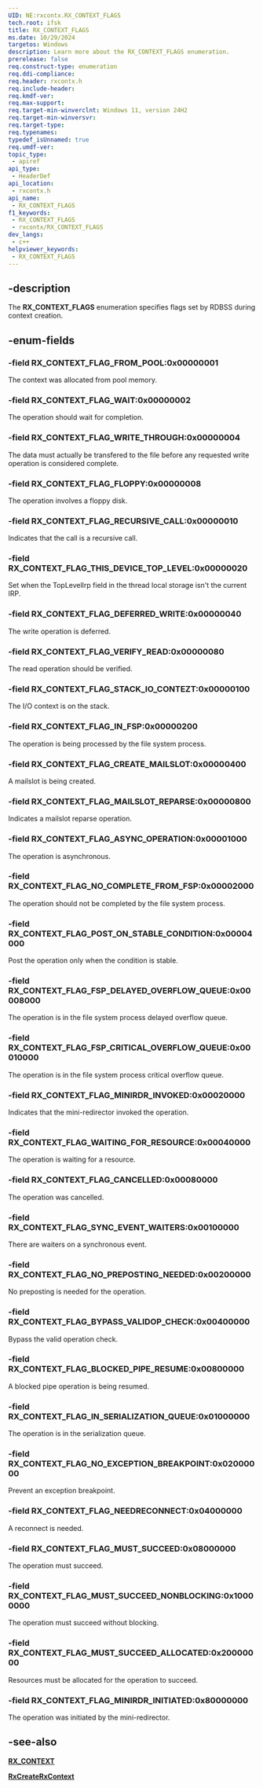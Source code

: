 ```yaml
---
UID: NE:rxcontx.RX_CONTEXT_FLAGS
tech.root: ifsk
title: RX_CONTEXT_FLAGS
ms.date: 10/29/2024
targetos: Windows
description: Learn more about the RX_CONTEXT_FLAGS enumeration.
prerelease: false
req.construct-type: enumeration
req.ddi-compliance: 
req.header: rxcontx.h
req.include-header: 
req.kmdf-ver: 
req.max-support: 
req.target-min-winverclnt: Windows 11, version 24H2
req.target-min-winversvr: 
req.target-type: 
req.typenames: 
typedef_isUnnamed: true
req.umdf-ver: 
topic_type:
 - apiref
api_type:
 - HeaderDef
api_location:
 - rxcontx.h
api_name:
 - RX_CONTEXT_FLAGS
f1_keywords:
 - RX_CONTEXT_FLAGS
 - rxcontx/RX_CONTEXT_FLAGS
dev_langs:
 - c++
helpviewer_keywords:
 - RX_CONTEXT_FLAGS
---
```


## -description

The **RX_CONTEXT_FLAGS** enumeration specifies flags set by RDBSS during context creation.

## -enum-fields

### -field RX_CONTEXT_FLAG_FROM_POOL:0x00000001

The context was allocated from pool memory.

### -field RX_CONTEXT_FLAG_WAIT:0x00000002

The operation should wait for completion.

### -field RX_CONTEXT_FLAG_WRITE_THROUGH:0x00000004

The data must actually be transfered to the file before any requested write operation is considered complete.

### -field RX_CONTEXT_FLAG_FLOPPY:0x00000008

The operation involves a floppy disk.

### -field RX_CONTEXT_FLAG_RECURSIVE_CALL:0x00000010

Indicates that the call is a recursive call.

### -field RX_CONTEXT_FLAG_THIS_DEVICE_TOP_LEVEL:0x00000020

Set when the TopLevelIrp field in the thread local storage isn't the current IRP.

### -field RX_CONTEXT_FLAG_DEFERRED_WRITE:0x00000040

The write operation is deferred.

### -field RX_CONTEXT_FLAG_VERIFY_READ:0x00000080

The read operation should be verified.

### -field RX_CONTEXT_FLAG_STACK_IO_CONTEZT:0x00000100

The I/O context is on the stack.

### -field RX_CONTEXT_FLAG_IN_FSP:0x00000200

The operation is being processed by the file system process.

### -field RX_CONTEXT_FLAG_CREATE_MAILSLOT:0x00000400

A mailslot is being created.

### -field RX_CONTEXT_FLAG_MAILSLOT_REPARSE:0x00000800

Indicates a mailslot reparse operation.

### -field RX_CONTEXT_FLAG_ASYNC_OPERATION:0x00001000

The operation is asynchronous.

### -field RX_CONTEXT_FLAG_NO_COMPLETE_FROM_FSP:0x00002000

The operation should not be completed by the file system process.

### -field RX_CONTEXT_FLAG_POST_ON_STABLE_CONDITION:0x00004000

Post the operation only when the condition is stable.

### -field RX_CONTEXT_FLAG_FSP_DELAYED_OVERFLOW_QUEUE:0x00008000

The operation is in the file system process delayed overflow queue.

### -field RX_CONTEXT_FLAG_FSP_CRITICAL_OVERFLOW_QUEUE:0x00010000

The operation is in the file system process critical overflow queue.

### -field RX_CONTEXT_FLAG_MINIRDR_INVOKED:0x00020000

Indicates that the mini-redirector invoked the operation.

### -field RX_CONTEXT_FLAG_WAITING_FOR_RESOURCE:0x00040000

The operation is waiting for a resource.

### -field RX_CONTEXT_FLAG_CANCELLED:0x00080000

The operation was cancelled.

### -field RX_CONTEXT_FLAG_SYNC_EVENT_WAITERS:0x00100000

There are waiters on a synchronous event.

### -field RX_CONTEXT_FLAG_NO_PREPOSTING_NEEDED:0x00200000

No preposting is needed for the operation.

### -field RX_CONTEXT_FLAG_BYPASS_VALIDOP_CHECK:0x00400000

Bypass the valid operation check.

### -field RX_CONTEXT_FLAG_BLOCKED_PIPE_RESUME:0x00800000

A blocked pipe operation is being resumed.

### -field RX_CONTEXT_FLAG_IN_SERIALIZATION_QUEUE:0x01000000

The operation is in the serialization queue.

### -field RX_CONTEXT_FLAG_NO_EXCEPTION_BREAKPOINT:0x02000000

Prevent an exception breakpoint.

### -field RX_CONTEXT_FLAG_NEEDRECONNECT:0x04000000

A reconnect is needed.

### -field RX_CONTEXT_FLAG_MUST_SUCCEED:0x08000000

The operation must succeed.

### -field RX_CONTEXT_FLAG_MUST_SUCCEED_NONBLOCKING:0x10000000

The operation must succeed without blocking.

### -field RX_CONTEXT_FLAG_MUST_SUCCEED_ALLOCATED:0x20000000

Resources must be allocated for the operation to succeed.

### -field RX_CONTEXT_FLAG_MINIRDR_INITIATED:0x80000000

The operation was initiated by the mini-redirector.

## -see-also

[**RX_CONTEXT**](ns-rxcontx-_rx_context.md)

[**RxCreateRxContext**](nf-rxcontx-rxcreaterxcontext.md)
